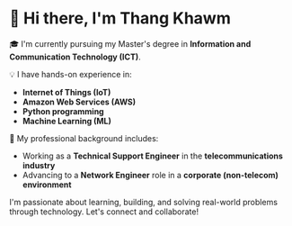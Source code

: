 # 👋 Hi there, I'm Thang Khawm

🎓 I'm currently pursuing my Master's degree in **Information and Communication Technology (ICT)**.

💡 I have hands-on experience in:
- **Internet of Things (IoT)**
- **Amazon Web Services (AWS)**
- **Python programming**
- **Machine Learning (ML)**

💼 My professional background includes:
- Working as a **Technical Support Engineer** in the **telecommunications industry**
- Advancing to a **Network Engineer** role in a **corporate (non-telecom) environment**

I'm passionate about learning, building, and solving real-world problems through technology. Let's connect and collaborate!
